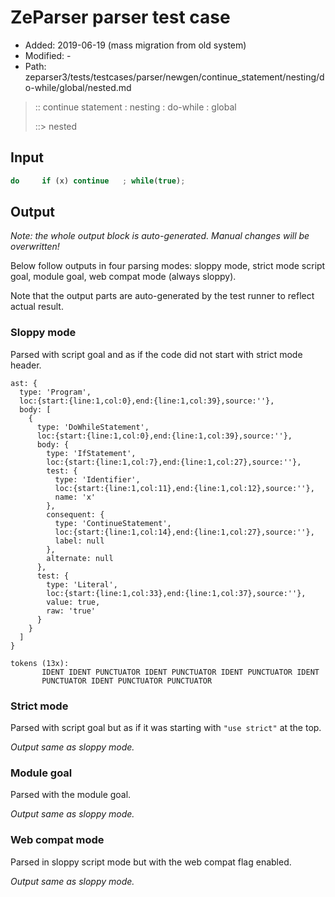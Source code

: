 # ZeParser parser test case

- Added: 2019-06-19 (mass migration from old system)
- Modified: -
- Path: zeparser3/tests/testcases/parser/newgen/continue_statement/nesting/do-while/global/nested.md

> :: continue statement : nesting : do-while : global
>
> ::> nested

## Input

`````js
do     if (x) continue   ; while(true);
`````

## Output

_Note: the whole output block is auto-generated. Manual changes will be overwritten!_

Below follow outputs in four parsing modes: sloppy mode, strict mode script goal, module goal, web compat mode (always sloppy).

Note that the output parts are auto-generated by the test runner to reflect actual result.

### Sloppy mode

Parsed with script goal and as if the code did not start with strict mode header.

`````
ast: {
  type: 'Program',
  loc:{start:{line:1,col:0},end:{line:1,col:39},source:''},
  body: [
    {
      type: 'DoWhileStatement',
      loc:{start:{line:1,col:0},end:{line:1,col:39},source:''},
      body: {
        type: 'IfStatement',
        loc:{start:{line:1,col:7},end:{line:1,col:27},source:''},
        test: {
          type: 'Identifier',
          loc:{start:{line:1,col:11},end:{line:1,col:12},source:''},
          name: 'x'
        },
        consequent: {
          type: 'ContinueStatement',
          loc:{start:{line:1,col:14},end:{line:1,col:27},source:''},
          label: null
        },
        alternate: null
      },
      test: {
        type: 'Literal',
        loc:{start:{line:1,col:33},end:{line:1,col:37},source:''},
        value: true,
        raw: 'true'
      }
    }
  ]
}

tokens (13x):
       IDENT IDENT PUNCTUATOR IDENT PUNCTUATOR IDENT PUNCTUATOR IDENT
       PUNCTUATOR IDENT PUNCTUATOR PUNCTUATOR
`````

### Strict mode

Parsed with script goal but as if it was starting with `"use strict"` at the top.

_Output same as sloppy mode._

### Module goal

Parsed with the module goal.

_Output same as sloppy mode._

### Web compat mode

Parsed in sloppy script mode but with the web compat flag enabled.

_Output same as sloppy mode._
